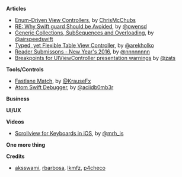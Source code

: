 **Articles**

* [Enum-Driven View Controllers](http://www.splinter.com.au/2016/01/03/enum-driven-viewcontrollers/), by [ChrisMcChubs](https://twitter.com/ChrisMcChubs)
* [RE: Why Swift guard Should be Avoided](http://owensd.io/2016/01/04/re-why-swift-should-be-avoided.html), by [@owensd](https://twitter.com/owensd)
* [Generic Collections, SubSequences and Overloading](http://airspeedvelocity.net/2016/01/03/generic-collections-subsequences-and-overloading/), by [@airspeedswift](https://twitter.com/airspeedswift)
* [Typed, yet Flexible Table View Controller](http://holko.pl/2016/01/05/typed-table-view-controller/), by [@arekholko](https://twitter.com/arekholko)
* [Reader Submissons - New Year's 2016](http://nshipster.com/new-years-2016/), by [@nnnnnnnn](https://twitter.com/nnnnnnnn)
* [Breakpoints for UIViewController presentation warnings](http://try.zats.io/breakpoints-for-uiviewcontroller-presentation-warnings/) by [@zats](https://twitter.com/zats)

**Tools/Controls**

* [Fastlane Match](https://github.com/fastlane/match), by [@KrauseFx](https://twitter.com/KrauseFx)
* [Atom Swift Debugger](https://atom.io/packages/swift-debugger), by [@aciidb0mb3r](https://twitter.com/aciidb0mb3r)

**Business**

**UI/UX**

**Videos**

* [Scrollview for Keyboards in iOS](https://realm.io/news/tmi-scrollview-for-keyboards/), by [@mrh_is](https://twitter.com/mrh_is)

**One more thing**

**Credits**

* [aksswami](https://github.com/aksswami), [rbarbosa](https://github.com/rbarbosa), [lkmfz](https://github.com/lkmfz), [p4checo](https://github.com/p4checo)
